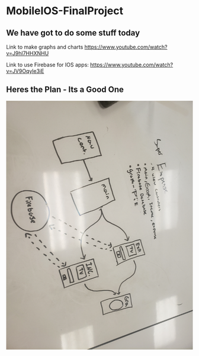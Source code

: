 # MobileIOS-FinalProject

## We have got to do some stuff today

Link to make graphs and charts https://www.youtube.com/watch?v=J9hl7HHXNHU

Link to use Firebase for IOS apps: https://www.youtube.com/watch?v=JV9Oqyle3iE


## Heres the Plan - Its a Good One
![alt text](https://github.com/Kupawaki/MobileIOS-FinalProject/blob/main/20220405_114033.jpg?raw=true)

